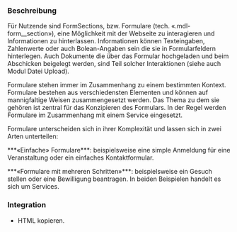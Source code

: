 ### Beschreibung
Für Nutzende sind FormSections, bzw. Formulare (tech. «.mdl-form__section»), eine Möglichkeit mit der Webseite zu interagieren und Informationen zu hinterlassen. Informationen können Texteingaben, Zahlenwerte oder auch Bolean-Angaben sein die sie in Formularfeldern hinterlegen. Auch Dokumente die über das Formular hochgeladen und beim Abschicken beigelegt werden, sind Teil solcher Interaktionen (siehe auch Modul Datei Upload).


Formulare stehen immer im Zusammenhang zu einem bestimmten Kontext. Formulare bestehen aus verschiedensten Elementen und können auf mannigfaltige Weisen zusammengesetzt werden. Das Thema zu dem sie gehören ist zentral für das Konzipieren des Formulars. In der Regel werden Formulare im Zusammenhang mit einem Service eingesetzt. 

Formulare unterscheiden sich in ihrer Komplexität und lassen sich in zwei Arten unterteilen:
<p>***«Einfache» Formulare***: beispielsweise eine simple Anmeldung für eine Veranstaltung oder ein einfaches Kontaktformular.</p>
<p>***«Formulare mit mehreren Schritten»***: beispielsweise ein Gesuch stellen oder eine Bewilligung beantragen.
In beiden Beispielen handelt es sich um Services.</p>


### Integration

* HTML kopieren.
